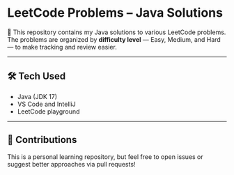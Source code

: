 # LeetCode Problems – Java Solutions

🚀 This repository contains my Java solutions to various LeetCode problems.  
The problems are organized by **difficulty level**
— Easy, Medium, and Hard — to make tracking and review easier.

---

## 🛠️ Tech Used

- Java (JDK 17)
- VS Code and IntelliJ
- LeetCode playground

---

## 🤝 Contributions

This is a personal learning repository, but feel free to open issues or suggest better approaches via pull requests!


